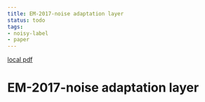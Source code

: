 ```yaml
---
title: EM-2017-noise adaptation layer
status: todo
tags:
- noisy-label
- paper
---
```


[local pdf](../../../pdfs/EM-2017-noise_adaptation_layer.pdf)

# EM-2017-noise adaptation layer
